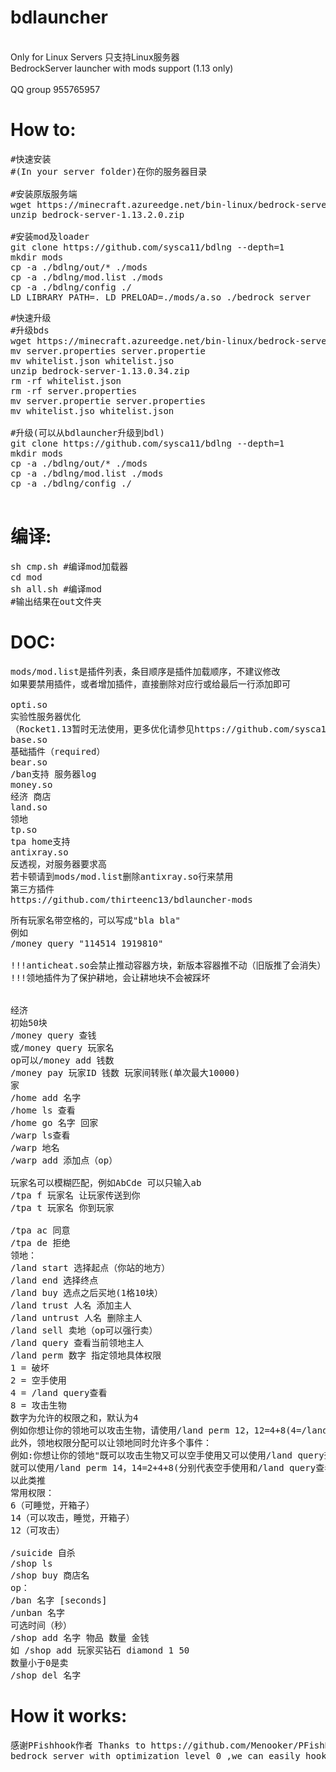 # bdlauncher
<br>Only for Linux Servers
只支持Linux服务器<br>
BedrockServer launcher with mods support (1.13 only)
<br>
<br>QQ group 955765957
<br>
# How to:
<pre>
#快速安装
#(In your server folder)在你的服务器目录

#安装原版服务端
wget https://minecraft.azureedge.net/bin-linux/bedrock-server-1.13.2.0.zip
unzip bedrock-server-1.13.2.0.zip

#安装mod及loader
git clone https://github.com/sysca11/bdlng --depth=1
mkdir mods
cp -a ./bdlng/out/* ./mods
cp -a ./bdlng/mod.list ./mods
cp -a ./bdlng/config ./
LD_LIBRARY_PATH=. LD_PRELOAD=./mods/a.so ./bedrock_server
</pre>
<pre>
#快速升级
#升级bds
wget https://minecraft.azureedge.net/bin-linux/bedrock-server-1.13.2.0.zip
mv server.properties server.propertie
mv whitelist.json whitelist.jso
unzip bedrock-server-1.13.0.34.zip
rm -rf whitelist.json
rm -rf server.properties
mv server.propertie server.properties
mv whitelist.jso whitelist.json

#升级(可以从bdlauncher升级到bdl)
git clone https://github.com/sysca11/bdlng --depth=1
mkdir mods
cp -a ./bdlng/out/* ./mods
cp -a ./bdlng/mod.list ./mods
cp -a ./bdlng/config ./

</pre>

# 编译:
<pre>
sh cmp.sh #编译mod加载器
cd mod
sh all.sh #编译mod
#输出结果在out文件夹
</pre>
# DOC:
<pre>
mods/mod.list是插件列表，条目顺序是插件加载顺序，不建议修改
如果要禁用插件，或者增加插件，直接删除对应行或给最后一行添加即可

opti.so
实验性服务器优化
（Rocket1.13暂时无法使用，更多优化请参见https://github.com/sysca11/rocket)
base.so
基础插件（required）
bear.so
/ban支持 服务器log
money.so
经济 商店
land.so
领地
tp.so
tpa home支持
antixray.so
反透视，对服务器要求高
若卡顿请到mods/mod.list删除antixray.so行来禁用
第三方插件
https://github.com/thirteenc13/bdlauncher-mods
</pre>
<pre>
所有玩家名带空格的，可以写成"bla bla"
例如
/money query "114514 1919810"

!!!anticheat.so会禁止推动容器方块，新版本容器推不动（旧版推了会消失）
!!!领地插件为了保护耕地，会让耕地块不会被踩坏


经济
初始50块
/money query 查钱
或/money query 玩家名
op可以/money add 钱数
/money pay 玩家ID 钱数 玩家间转账(单次最大10000)
家
/home add 名字
/home ls 查看
/home go 名字 回家
/warp ls查看
/warp 地名
/warp add 添加点（op）

玩家名可以模糊匹配，例如AbCde 可以只输入ab
/tpa f 玩家名 让玩家传送到你
/tpa t 玩家名 你到玩家

/tpa ac 同意
/tpa de 拒绝
领地：
/land start 选择起点（你站的地方）
/land end 选择终点
/land buy 选点之后买地(1格10块）
/land trust 人名 添加主人
/land untrust 人名 删除主人
/land sell 卖地（op可以强行卖）
/land query 查看当前领地主人
/land perm 数字 指定领地具体权限
1 = 破坏
2 = 空手使用
4 = /land query查看
8 = 攻击生物
数字为允许的权限之和，默认为4
例如你想让你的领地可以攻击生物，请使用/land perm 12，12=4+8(4=/land query查看、8=攻击生物)，恢复至初始状态请使用/land perm 4。
此外，领地权限分配可以让领地同时允许多个事件：
例如:你想让你的领地"既可以攻击生物又可以空手使用又可以使用/land query查看"
就可以使用/land perm 14，14=2+4+8(分别代表空手使用和/land query查看和攻击生物)
以此类推
常用权限：
6（可睡觉，开箱子）
14（可以攻击，睡觉，开箱子）
12（可攻击）

/suicide 自杀
/shop ls
/shop buy 商店名
op：
/ban 名字 [seconds]
/unban 名字
可选时间（秒）
/shop add 名字 物品 数量 金钱
如 /shop add 玩家买钻石 diamond 1 50
数量小于0是卖
/shop del 名字
</pre>
# How it works:
<pre>
感谢PFishhook作者 Thanks to https://github.com/Menooker/PFishHook 
bedrock_server with optimization level 0 ,we can easily hook functions.
</pre>


